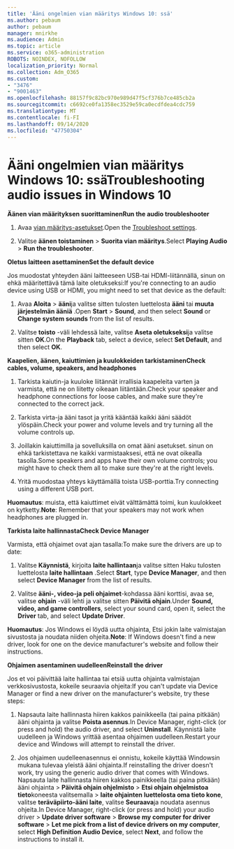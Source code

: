 ```yaml
---
title: 'Ääni ongelmien vian määritys Windows 10: ssä'
ms.author: pebaum
author: pebaum
manager: mnirkhe
ms.audience: Admin
ms.topic: article
ms.service: o365-administration
ROBOTS: NOINDEX, NOFOLLOW
localization_priority: Normal
ms.collection: Adm_O365
ms.custom:
- "3476"
- "9001463"
ms.openlocfilehash: 88157f9c82bc970e989d47f5cf376b7ce485cb2a
ms.sourcegitcommit: c6692ce0fa1358ec3529e59ca0ecdfdea4cdc759
ms.translationtype: MT
ms.contentlocale: fi-FI
ms.lasthandoff: 09/14/2020
ms.locfileid: "47750304"
---
```

# <a name="troubleshooting-audio-issues-in-windows-10"></a><span data-ttu-id="1a949-102">Ääni ongelmien vian määritys Windows 10: ssä</span><span class="sxs-lookup"><span data-stu-id="1a949-102">Troubleshooting audio issues in Windows 10</span></span>

<span data-ttu-id="1a949-103">**Äänen vian määrityksen suorittaminen**</span><span class="sxs-lookup"><span data-stu-id="1a949-103">**Run the audio troubleshooter**</span></span>

1.  <span data-ttu-id="1a949-104">Avaa [vian määritys-asetukset](ms-settings:troubleshoot).</span><span class="sxs-lookup"><span data-stu-id="1a949-104">Open the [Troubleshoot settings](ms-settings:troubleshoot).</span></span>

2.  <span data-ttu-id="1a949-105">Valitse **äänen toistaminen**  >  **Suorita vian määritys**.</span><span class="sxs-lookup"><span data-stu-id="1a949-105">Select **Playing Audio** > **Run the troubleshooter**.</span></span>

<span data-ttu-id="1a949-106">**Oletus laitteen asettaminen**</span><span class="sxs-lookup"><span data-stu-id="1a949-106">**Set the default device**</span></span>

<span data-ttu-id="1a949-107">Jos muodostat yhteyden ääni laitteeseen USB-tai HDMI-liitännällä, sinun on ehkä määritettävä tämä laite oletukseksi:</span><span class="sxs-lookup"><span data-stu-id="1a949-107">If you're connecting to an audio device using USB or HDMI, you might need to set that device as the default:</span></span>

1. <span data-ttu-id="1a949-108">Avaa **Aloita**  >  **ääni**ja valitse sitten tulosten luettelosta **ääni** tai **muuta järjestelmän ääniä** .</span><span class="sxs-lookup"><span data-stu-id="1a949-108">Open **Start** > **Sound**, and then select **Sound** or **Change system sounds** from the list of results.</span></span>

2.  <span data-ttu-id="1a949-109">Valitse **toisto** -väli lehdessä laite, valitse **Aseta oletukseksi**ja valitse sitten **OK**.</span><span class="sxs-lookup"><span data-stu-id="1a949-109">On the **Playback** tab, select a device, select **Set Default**, and then select **OK**.</span></span>

<span data-ttu-id="1a949-110">**Kaapelien, äänen, kaiuttimien ja kuulokkeiden tarkistaminen**</span><span class="sxs-lookup"><span data-stu-id="1a949-110">**Check cables, volume, speakers, and headphones**</span></span>

1. <span data-ttu-id="1a949-111">Tarkista kaiutin-ja kuuloke liitännät irrallisia kaapeleita varten ja varmista, että ne on liitetty oikeaan liitäntään.</span><span class="sxs-lookup"><span data-stu-id="1a949-111">Check your speaker and headphone connections for loose cables, and make sure they're connected to the correct jack.</span></span>

2. <span data-ttu-id="1a949-112">Tarkista virta-ja ääni tasot ja yritä kääntää kaikki ääni säädöt ylöspäin.</span><span class="sxs-lookup"><span data-stu-id="1a949-112">Check your power and volume levels and try turning all the volume controls up.</span></span>

3. <span data-ttu-id="1a949-113">Joillakin kaiuttimilla ja sovelluksilla on omat ääni asetukset. sinun on ehkä tarkistettava ne kaikki varmistaaksesi, että ne ovat oikealla tasolla.</span><span class="sxs-lookup"><span data-stu-id="1a949-113">Some speakers and apps have their own volume controls; you might have to check them all to make sure they're at the right levels.</span></span>

4. <span data-ttu-id="1a949-114">Yritä muodostaa yhteys käyttämällä toista USB-porttia.</span><span class="sxs-lookup"><span data-stu-id="1a949-114">Try connecting using a different USB port.</span></span>

<span data-ttu-id="1a949-115">**Huomautus**: muista, että kaiuttimet eivät välttämättä toimi, kun kuulokkeet on kytketty.</span><span class="sxs-lookup"><span data-stu-id="1a949-115">**Note**: Remember that your speakers may not work when headphones are plugged in.</span></span>

<span data-ttu-id="1a949-116">**Tarkista laite hallinnasta**</span><span class="sxs-lookup"><span data-stu-id="1a949-116">**Check Device Manager**</span></span>

<span data-ttu-id="1a949-117">Varmista, että ohjaimet ovat ajan tasalla:</span><span class="sxs-lookup"><span data-stu-id="1a949-117">To make sure the drivers are up to date:</span></span>

1. <span data-ttu-id="1a949-118">Valitse **Käynnistä**, kirjoita **laite hallintaan**ja valitse sitten Haku tulosten luettelosta **laite hallintaan** .</span><span class="sxs-lookup"><span data-stu-id="1a949-118">Select **Start**, type **Device Manager**, and then select **Device Manager** from the list of results.</span></span>

2. <span data-ttu-id="1a949-119">Valitse **ääni-, video-ja peli ohjaimet**-kohdassa ääni korttisi, avaa se, valitse **ohjain** -väli lehti ja valitse sitten **Päivitä ohjain**.</span><span class="sxs-lookup"><span data-stu-id="1a949-119">Under **Sound, video, and game controllers**, select your sound card, open it, select the **Driver** tab, and select **Update Driver**.</span></span>

<span data-ttu-id="1a949-120">**Huomautus**: Jos Windows ei löydä uutta ohjainta, Etsi jokin laite valmistajan sivustosta ja noudata niiden ohjeita.</span><span class="sxs-lookup"><span data-stu-id="1a949-120">**Note**: If Windows doesn't find a new driver, look for one on the device manufacturer's website and follow their instructions.</span></span>

<span data-ttu-id="1a949-121">**Ohjaimen asentaminen uudelleen**</span><span class="sxs-lookup"><span data-stu-id="1a949-121">**Reinstall the driver**</span></span>

<span data-ttu-id="1a949-122">Jos et voi päivittää laite hallintaa tai etsiä uutta ohjainta valmistajan verkkosivustosta, kokeile seuraavia ohjeita:</span><span class="sxs-lookup"><span data-stu-id="1a949-122">If you can't update via Device Manager or find a new driver on the manufacturer's website, try these steps:</span></span>

1. <span data-ttu-id="1a949-123">Napsauta laite hallinnasta hiiren kakkos painikkeella (tai paina pitkään) ääni ohjainta ja valitse **Poista asennus**.</span><span class="sxs-lookup"><span data-stu-id="1a949-123">In Device Manager, right-click (or press and hold) the audio driver, and select **Uninstall**.</span></span> <span data-ttu-id="1a949-124">Käynnistä laite uudelleen ja Windows yrittää asentaa ohjaimen uudelleen.</span><span class="sxs-lookup"><span data-stu-id="1a949-124">Restart your device and Windows will attempt to reinstall the driver.</span></span>

2. <span data-ttu-id="1a949-125">Jos ohjaimen uudelleenasennus ei onnistu, kokeile käyttää Windowsin mukana tulevaa yleistä ääni ohjainta.</span><span class="sxs-lookup"><span data-stu-id="1a949-125">If reinstalling the driver doesn't work, try using the generic audio driver that comes with Windows.</span></span> <span data-ttu-id="1a949-126">Napsauta laite hallinnasta hiiren kakkos painikkeella (tai paina pitkään) ääni ohjainta > **Päivitä ohjain ohjelmisto**  >  **Etsi ohjain ohjelmistoa tieto**koneesta valitsemalla  >  **laite ohjainten luettelosta oma tieto kone**, valitse **teräväpiirto-ääni laite**, valitse **Seuraava**ja noudata asennus ohjeita.</span><span class="sxs-lookup"><span data-stu-id="1a949-126">In Device Manager, right-click (or press and hold) your audio driver > **Update driver software** > **Browse my computer for driver software** > **Let me pick from a list of device drivers on my computer**, select **High Definition Audio Device**, select **Next**, and follow the instructions to install it.</span></span>
